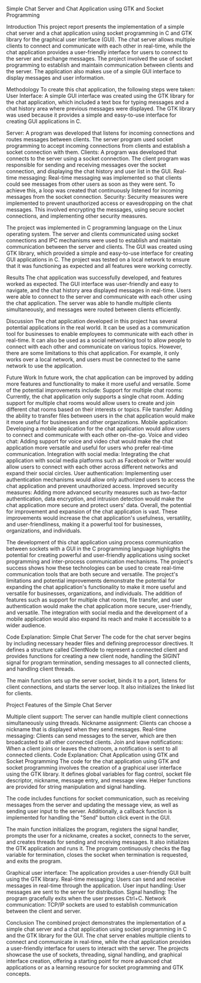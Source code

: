 Simple Chat Server and Chat Application using GTK and Socket Programming

Introduction
This project report presents the implementation of a simple chat server and a chat application using socket programming in C and GTK library for the graphical user interface (GUI). The chat server allows multiple clients to connect and communicate with each other in real-time, while the chat application provides a user-friendly interface for users to connect to the server and exchange messages. The project involved the use of socket programming to establish and maintain communication between clients and the server. The application also makes use of a simple GUI interface to display messages and user information.


Methodology
To create this chat application, the following steps were taken:
User Interface: A simple GUI interface was created using the GTK library for the chat application, which included a text box for typing messages and a chat history area where previous messages were displayed. The GTK library was used because it provides a simple and easy-to-use interface for creating GUI applications in C.

Server: A program was developed that listens for incoming connections and routes messages between clients. The server program used socket programming to accept incoming connections from clients and establish a socket connection with them.
Clients: A program was developed that connects to the server using a socket connection. The client program was responsible for sending and receiving messages over the socket connection, and displaying the chat history and user list in the GUI.
Real-time messaging: Real-time messaging was implemented so that clients could see messages from other users as soon as they were sent. To achieve this, a loop was created that continuously listened for incoming messages from the socket connection.
Security: Security measures were implemented to prevent unauthorized access or eavesdropping on the chat messages. This involved encrypting the messages, using secure socket connections, and implementing other security measures.


The project was implemented in C programming language on the Linux operating system. The server and clients communicated using socket connections and IPC mechanisms were used to establish and maintain communication between the server and clients. The GUI was created using GTK library, which provided a simple and easy-to-use interface for creating GUI applications in C. The project was tested on a local network to ensure that it was functioning as expected and all features were working correctly.

Results
The chat application was successfully developed, and features worked as expected. The GUI interface was user-friendly and easy to navigate, and the chat history area displayed messages in real-time. Users were able to connect to the server and communicate with each other using the chat application. The server was able to handle multiple clients simultaneously, and messages were routed between clients efficiently.

Discussion
The chat application developed in this project has several potential applications in the real world. It can be used as a communication tool for businesses to enable employees to communicate with each other in real-time. It can also be used as a social networking tool to allow people to connect with each other and communicate on various topics. However, there are some limitations to this chat application. For example, it only works over a local network, and users must be connected to the same network to use the application.

Future Work
In future work, the chat application can be improved by adding more features and functionality to make it more useful and versatile. Some of the potential improvements include:
Support for multiple chat rooms: Currently, the chat application only supports a single chat room. Adding support for multiple chat rooms would allow users to create and join different chat rooms based on their interests or topics.
File transfer: Adding the ability to transfer files between users in the chat application would make it more useful for businesses and other organizations.
Mobile application: Developing a mobile application for the chat application would allow users to connect and communicate with each other on-the-go.
Voice and video chat: Adding support for voice and video chat would make the chat application more versatile and useful for users who prefer real-time communication.
Integration with social media: Integrating the chat application with social media platforms such as Facebook or Twitter would allow users to connect with each other across different networks and expand their social circles.
User authentication: Implementing user authentication mechanisms would allow only authorized users to access the chat application and prevent unauthorized access.
Improved security measures: Adding more advanced security measures such as two-factor authentication, data encryption, and intrusion detection would make the chat application more secure and protect users' data.
Overall, the potential for improvement and expansion of the chat application is vast. These improvements would increase the chat application's usefulness, versatility, and user-friendliness, making it a powerful tool for businesses, organizations, and individuals.

The development of this chat application using process communication between sockets with a GUI in the C programming language highlights the potential for creating powerful and user-friendly applications using socket programming and inter-process communication mechanisms. The project's success shows how these technologies can be used to create real-time communication tools that are both secure and versatile.
The project's limitations and potential improvements demonstrate the potential for expanding the chat application's functionality to make it more useful and versatile for businesses, organizations, and individuals. The addition of features such as support for multiple chat rooms, file transfer, and user authentication would make the chat application more secure, user-friendly, and versatile. The integration with social media and the development of a mobile application would also expand its reach and make it accessible to a wider audience.

Code Explanation: Simple Chat Server
The code for the chat server begins by including necessary header files and defining preprocessor directives. It defines a structure called ClientNode to represent a connected client and provides functions for creating a new client node, handling the SIGINT signal for program termination, sending messages to all connected clients, and handling client threads.

The main function sets up the server socket, binds it to a port, listens for client connections, and starts the server loop. It also initializes the linked list for clients.

Project Features of the Simple Chat Server

Multiple client support: The server can handle multiple client connections simultaneously using threads.
Nickname assignment: Clients can choose a nickname that is displayed when they send messages.
Real-time messaging: Clients can send messages to the server, which are then broadcasted to all other connected clients.
Join and leave notifications: When a client joins or leaves the chatroom, a notification is sent to all connected clients.
Code Explanation: Chat Application using GTK and Socket Programming
The code for the chat application using GTK and socket programming involves the creation of a graphical user interface using the GTK library. It defines global variables for flag control, socket file descriptor, nickname, message entry, and message view. Helper functions are provided for string manipulation and signal handling.

The code includes functions for socket communication, such as receiving messages from the server and updating the message view, as well as sending user input to the server. Additionally, a callback function is implemented for handling the "Send" button click event in the GUI.

The main function initializes the program, registers the signal handler, prompts the user for a nickname, creates a socket, connects to the server, and creates threads for sending and receiving messages. It also initializes the GTK application and runs it. The program continuously checks the flag variable for termination, closes the socket when termination is requested, and exits the program.

Graphical user interface: The application provides a user-friendly GUI built using the GTK library.
Real-time messaging: Users can send and receive messages in real-time through the application.
User input handling: User messages are sent to the server for distribution.
Signal handling: The program gracefully exits when the user presses Ctrl+C.
Network communication: TCP/IP sockets are used to establish communication between the client and server.

Conclusion
The combined project demonstrates the implementation of a simple chat server and a chat application using socket programming in C and the GTK library for the GUI. The chat server enables multiple clients to connect and communicate in real-time, while the chat application provides a user-friendly interface for users to interact with the server. The projects showcase the use of sockets, threading, signal handling, and graphical interface creation, offering a starting point for more advanced chat applications or as a learning resource for socket programming and GTK concepts.

